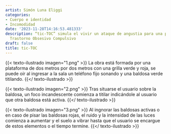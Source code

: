 ```yaml
---
artist: Simón Luna Eliggi
categories:
- Cuerpo e identidad
- Incomodidad
date: '2023-11-28T14:16:53.481333'
description: “tic-TOC” simula el vivir un ataque de angustia para una persona con
  Trastorno Obsesivo Compulsivo
draft: false
title: tic-TOC
---
```

{{< texto-ilustrado imagen="1.png" >}}
La obra está formada por una plataforma de dos metros por dos metros con una grilla verde y roja, se puede oír al ingresar a la sala un teléfono fijo sonando y una baldosa verde titilando.
{{</ texto-ilustrado >}}

{{< texto-ilustrado imagen="2.png" >}}
Tras situarse el usuario sobre la baldosa, un foco incandescente comienza a titilar indicándole al usuario que otra baldosa está activa.
{{</ texto-ilustrado >}}

{{< texto-ilustrado imagen="3.png" >}}
Al ingnorar las baldosas activas o en caso de pisar las baldosas rojas, el ruido y la intensidad de las luces comienza a aumentar y el suelo a vibrar hasta que el usuario se encargue de estos elementos o el tiempo termine.
{{</ texto-ilustrado >}}
